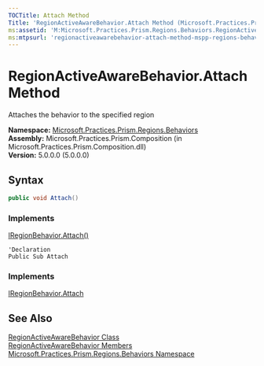 ```yaml
---
TOCTitle: Attach Method
Title: 'RegionActiveAwareBehavior.Attach Method (Microsoft.Practices.Prism.Regions.Behaviors)'
ms:assetid: 'M:Microsoft.Practices.Prism.Regions.Behaviors.RegionActiveAwareBehavior.Attach'
ms:mtpsurl: 'regionactiveawarebehavior-attach-method-mspp-regions-behaviors.md'
---
```


# RegionActiveAwareBehavior.Attach Method

Attaches the behavior to the specified region

**Namespace:** [Microsoft.Practices.Prism.Regions.Behaviors](/patterns-practices/reference/mspp-regions-behaviors-namespace)  
**Assembly:** Microsoft.Practices.Prism.Composition (in Microsoft.Practices.Prism.Composition.dll)  
**Version:** 5.0.0.0 (5.0.0.0)

## Syntax
```C#
public void Attach()
```

### Implements

[IRegionBehavior.Attach()](/patterns-practices/reference/iregionbehavior-attach-method-mspp-regions)

```VB
'Declaration
Public Sub Attach
```

### Implements

[IRegionBehavior.Attach](/patterns-practices/reference/iregionbehavior-attach-method-mspp-regions)

## See Also

[RegionActiveAwareBehavior Class](/patterns-practices/reference/regionactiveawarebehavior-class-mspp-regions-behaviors)  
[RegionActiveAwareBehavior Members](/patterns-practices/reference/regionactiveawarebehavior-members-mspp-regions-behaviors)  
[Microsoft.Practices.Prism.Regions.Behaviors Namespace](/patterns-practices/reference/mspp-regions-behaviors-namespace)  